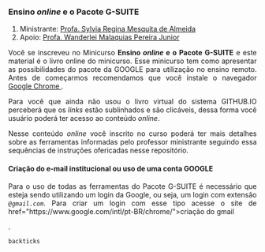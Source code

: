 ### Ensino _online_ e o Pacote **G-SUITE**

1. Ministrante: [Profa. Sylvia Regina Mesquita de Almeida](http://lattes.cnpq.br/1855764480221018)  
2. Apoio: [Profa. Wanderlei Malaquias Pereira Junior]( http://lattes.cnpq.br/2268506213083114)  

<p style='text-align: justify;'>Você se inscreveu no Minicurso <b>Ensino <i>online</i> e o Pacote G-SUITE</b> e este material é o livro online do minicurso. Esse minicurso tem como apresentar as possibilidades do pacote da GOOGLE para utilização no ensino remoto. Antes de começarmos recomendamos que você instale o navegador <a href="https://www.google.com/intl/pt-BR/chrome/">Google Chrome </a>.</p>

<p style='text-align: justify;'>Para você que ainda não usou o livro virtual do sistema GITHUB.IO perceberá que os <i>links</i> estão sublinhados e são clicáveis, dessa forma você usuário poderá ter acesso ao conteúdo <i>online</i>.</p>

<p style='text-align: justify;'>Nesse conteúdo <i>online</i> você inscrito no curso poderá ter mais detalhes sobre as ferramentas informadas pelo professor ministrante seguindo essa sequências de instruções ofericadas nesse repositório.</p>

#### Criação do e-mail institucional ou uso de uma conta GOOGLE

<p style='text-align: justify;'>Para o uso de todas as ferramentas do Pacote G-SUITE</b> é necessário que esteja sendo utilizando um login da Google, ou seja, um login com extensão <code><acolor=blue><i>@gmail.com</i></a></code>. Para criar um login com esse tipo acesse o site de href="https://www.google.com/intl/pt-BR/chrome/">criação do gmail </a></p>.

`backticks`



